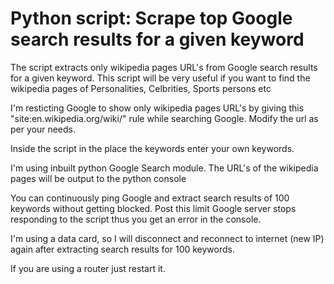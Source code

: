 Python script: Scrape top Google search results for a given keyword
======
The script extracts only wikipedia pages URL's from Google search results for a given keyword. This script will be very useful if 
you want to find the wikipedia pages of Personalities, Celbrities, Sports persons etc

I'm resticting Google to show only wikipedia pages URL's by giving this "site:en.wikipedia.org/wiki/" rule while 
searching Google. Modify the url as per your needs.

Inside the script in the place the keywords enter your own keywords.

I'm using inbuilt python Google Search module. The URL's of the wikipedia pages will be output to the python console

You can continuously ping Google and extract search results of 100 keywords without getting blocked. Post this limit
Google server stops responding to the script thus you get an error in the console.

I'm using a data card, so I will disconnect and reconnect to internet (new IP) again after extracting search results for 100 keywords.

If you are using a router just restart it.

